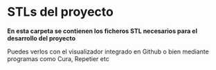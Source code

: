 # STLs del proyecto

**En esta carpeta se contienen los ficheros STL necesarios para el desarrollo del proyecto**

Puedes verlos con el visualizador integrado en Github o bien mediante programas como Cura, Repetier etc


